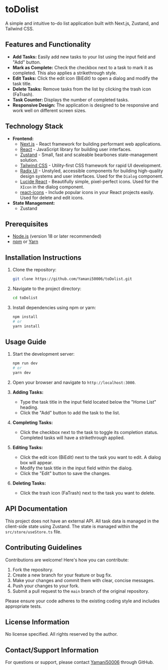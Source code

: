 # toDolist

A simple and intuitive to-do list application built with Next.js, Zustand, and Tailwind CSS.

## Features and Functionality

*   **Add Tasks:**  Easily add new tasks to your list using the input field and "Add" button.
*   **Mark as Complete:** Check the checkbox next to a task to mark it as completed. This also applies a strikethrough style.
*   **Edit Tasks:**  Click the edit icon (BiEdit) to open a dialog and modify the task title.
*   **Delete Tasks:** Remove tasks from the list by clicking the trash icon (FaTrash).
*   **Task Counter:**  Displays the number of completed tasks.
*   **Responsive Design:**  The application is designed to be responsive and work well on different screen sizes.

## Technology Stack

*   **Frontend:**
    *   [Next.js](https://nextjs.org/) - React framework for building performant web applications.
    *   [React](https://reactjs.org/) - JavaScript library for building user interfaces.
    *   [Zustand](https://github.com/pmndrs/zustand) -  Small, fast and scaleable bearbones state-management solution.
    *   [Tailwind CSS](https://tailwindcss.com/) - Utility-first CSS framework for rapid UI development.
    *   [Radix UI](https://www.radix-ui.com/) - Unstyled, accessible components for building high-quality design systems and user interfaces. Used for the `Dialog` component.
    *   [Lucide React](https://lucide.dev/) - Beautifully simple, pixel-perfect icons. Used for the `XIcon` in the dialog component.
    *   [react-icons](https://react-icons.github.io/react-icons) - Include popular icons in your React projects easily. Used for delete and edit icons.
*   **State Management:**
    *   Zustand

## Prerequisites

*   [Node.js](https://nodejs.org/) (version 18 or later recommended)
*   [npm](https://www.npmjs.com/) or [Yarn](https://yarnpkg.com/)

## Installation Instructions

1.  Clone the repository:

    ```bash
    git clone https://github.com/Yamani50006/toDolist.git
    ```

2.  Navigate to the project directory:

    ```bash
    cd toDolist
    ```

3.  Install dependencies using npm or yarn:

    ```bash
    npm install
    # or
    yarn install
    ```

## Usage Guide

1.  Start the development server:

    ```bash
    npm run dev
    # or
    yarn dev
    ```

2.  Open your browser and navigate to `http://localhost:3000`.

3.  **Adding Tasks:**
    *   Type the task title in the input field located below the "Home List" heading.
    *   Click the "Add" button to add the task to the list.

4.  **Completing Tasks:**
    *   Click the checkbox next to the task to toggle its completion status. Completed tasks will have a strikethrough applied.

5.  **Editing Tasks:**
    *   Click the edit icon (BiEdit) next to the task you want to edit.  A dialog box will appear.
    *   Modify the task title in the input field within the dialog.
    *   Click the "Edit" button to save the changes.

6.  **Deleting Tasks:**
    *   Click the trash icon (FaTrash) next to the task you want to delete.

## API Documentation

This project does not have an external API.  All task data is managed in the client-side state using Zustand.  The state is managed within the `src/store/useStore.ts` file.

## Contributing Guidelines

Contributions are welcome!  Here's how you can contribute:

1.  Fork the repository.
2.  Create a new branch for your feature or bug fix.
3.  Make your changes and commit them with clear, concise messages.
4.  Push your changes to your fork.
5.  Submit a pull request to the `main` branch of the original repository.

Please ensure your code adheres to the existing coding style and includes appropriate tests.

## License Information

No license specified. All rights reserved by the author.

## Contact/Support Information

For questions or support, please contact [Yamani50006](https://github.com/Yamani50006) through GitHub.